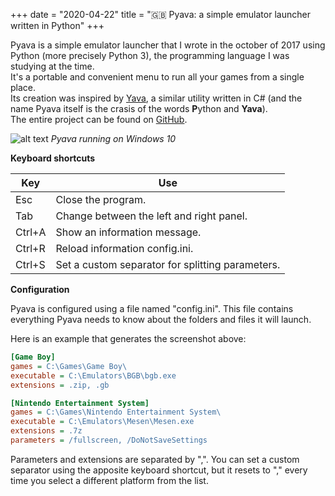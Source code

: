 +++
date = "2020-04-22"
title = "🇬🇧 Pyava: a simple emulator launcher written in Python"
+++

Pyava is a simple emulator launcher that I wrote in the october of 2017 using Python (more precisely Python 3), the programming language I was studying at the time.  
It's a portable and convenient menu to run all your games from a single place.  
Its creation was inspired by [Yava](https://github.com/Beluki/Yava), a similar utility written in C# (and the name Pyava itself is the crasis of the words **P**ython and **Yava**).  
The entire project can be found on [GitHub](https://github.com/giacomopoggi/Pyava).

![alt text](/images/pyava-screenshot.png)
*Pyava running on Windows 10*

**Keyboard shortcuts**

| Key    | Use                                              |
| ------ | ------------------------------------------------ |
| Esc    | Close the program.                               |
| Tab    | Change between the left and right panel.         |
| Ctrl+A | Show an information message.                     |
| Ctrl+R | Reload information config.ini.                   |
| Ctrl+S | Set a custom separator for splitting parameters. |

**Configuration**

Pyava is configured using a file named "config.ini". This file contains everything Pyava needs to know about the folders
and files it will launch.

Here is an example that generates the screenshot above:
```ini
[Game Boy]
games = C:\Games\Game Boy\
executable = C:\Emulators\BGB\bgb.exe
extensions = .zip, .gb

[Nintendo Entertainment System]
games = C:\Games\Nintendo Entertainment System\
executable = C:\Emulators\Mesen\Mesen.exe
extensions = .7z
parameters = /fullscreen, /DoNotSaveSettings
```
Parameters and extensions are separated by ",". You can set a custom separator using the apposite keyboard shortcut, but it
resets to "," every time you select a different platform from the list.